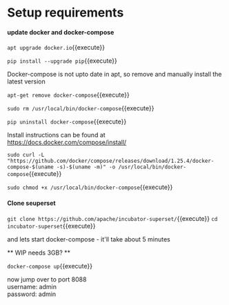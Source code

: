 # Setup requirements

#### update docker and docker-compose

`apt upgrade docker.io`{{execute}}

`pip install --upgrade pip`{{execute}}

Docker-compose is not upto date in apt, so remove and manually install the latest version

`apt-get remove docker-compose`{{execute}}

`sudo rm /usr/local/bin/docker-compose`{{execute}}

`pip uninstall docker-compose`{{execute}}

Install instructions can be found at https://docs.docker.com/compose/install/

`sudo curl -L "https://github.com/docker/compose/releases/download/1.25.4/docker-compose-$(uname -s)-$(uname -m)" -o /usr/local/bin/docker-compose`{{execute}}

`sudo chmod +x /usr/local/bin/docker-compose`{{execute}}

#### Clone seuperset

`git clone https://github.com/apache/incubator-superset/`{{execute}}
`cd incubator-superset`{{execute}}


and lets start docker-compose - it'll take about 5 minutes

** WIP needs 3GB? **

`docker-compose up`{{execute}}

now jump over to port 8088  
username: admin  
password: admin  
